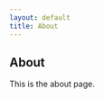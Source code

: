 ```yaml
---
layout: default
title: About
---
```

<script>
    var pageTitle = 'About';
</script>

## About
This is the about page.
